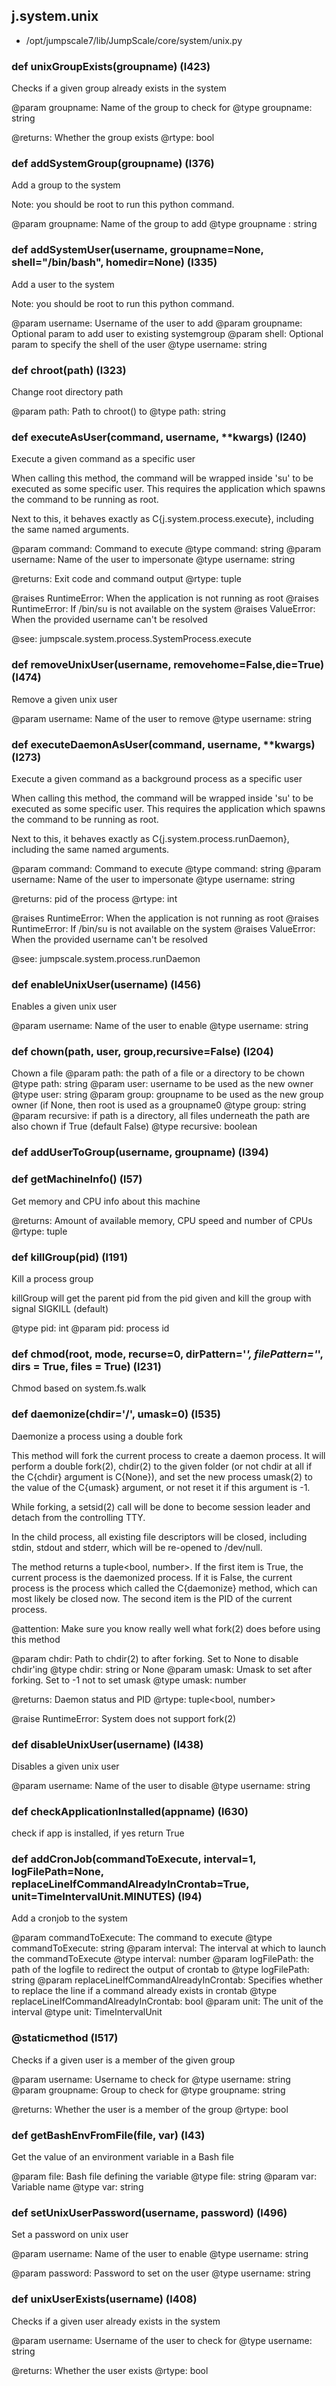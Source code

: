 ## j.system.unix

- /opt/jumpscale7/lib/JumpScale/core/system/unix.py

### def unixGroupExists(groupname) (l423)

Checks if a given group already exists in the system

@param groupname: Name of the group to check for
@type groupname: string

@returns: Whether the group exists
@rtype: bool

### def addSystemGroup(groupname) (l376)

Add a group to the system

Note: you should be root to run this python command.

@param groupname: Name of the group to add
@type groupname : string

### def addSystemUser(username, groupname=None, shell="/bin/bash", homedir=None) (l335)

Add a user to the system

Note: you should be root to run this python command.

@param username: Username of the user to add
@param groupname: Optional param to add user to existing systemgroup
@param shell: Optional param to specify the shell of the user
@type username: string

### def chroot(path) (l323)

Change root directory path

@param path: Path to chroot() to
@type path: string

### def executeAsUser(command, username, **kwargs) (l240)

Execute a given command as a specific user

When calling this method, the command will be wrapped inside 'su' to
be executed as some specific user. This requires the application which
spawns the command to be running as root.

Next to this, it behaves exactly as C\{j.system.process.execute\},
including the same named arguments.

@param command: Command to execute
@type command: string
@param username: Name of the user to impersonate
@type username: string

@returns: Exit code and command output
@rtype: tuple

@raises RuntimeError: When the application is not running as root
@raises RuntimeError: If /bin/su is not available on the system
@raises ValueError: When the provided username can't be resolved

@see: jumpscale.system.process.SystemProcess.execute

### def removeUnixUser(username, removehome=False,die=True) (l474)

Remove a given unix user

@param username: Name of the user to remove
@type username: string

### def executeDaemonAsUser(command, username, **kwargs) (l273)

Execute a given command as a background process as a specific user

When calling this method, the command will be wrapped inside 'su' to
be executed as some specific user. This requires the application which
spawns the command to be running as root.

Next to this, it behaves exactly as C\{j.system.process.runDaemon\},
including the same named arguments.

@param command: Command to execute
@type command: string
@param username: Name of the user to impersonate
@type username: string

@returns: pid of the process
@rtype: int

@raises RuntimeError: When the application is not running as root
@raises RuntimeError: If /bin/su is not available on the system
@raises ValueError: When the provided username can't be resolved

@see: jumpscale.system.process.runDaemon

### def enableUnixUser(username) (l456)

Enables a given unix user

@param username: Name of the user to enable
@type username: string

### def chown(path, user, group,recursive=False) (l204)

Chown a file
@param path: the path of a file or a directory to be chown
@type path: string
@param user: username to be used as the new owner
@type user: string
@param group: groupname to be used as the new group owner (if None, then root is used as a groupname0
@type group: string
@param recursive: if path is a directory, all files underneath the path are also chown if True (default False)
@type recursive: boolean

### def addUserToGroup(username, groupname) (l394)

### def getMachineInfo() (l57)

Get memory and CPU info about this machine

@returns: Amount of available memory, CPU speed and number of CPUs
@rtype: tuple

### def killGroup(pid) (l191)

Kill a process group

killGroup will get the parent pid from the pid given and kill the group with signal SIGKILL (default)

@type pid: int
@param pid: process id

### def chmod(root, mode, recurse=0, dirPattern='*', filePattern='*', dirs = True, files = True) (l231)

Chmod based on system.fs.walk

### def daemonize(chdir='/', umask=0) (l535)

Daemonize a process using a double fork

This method will fork the current process to create a daemon process.
It will perform a double fork(2), chdir(2) to the given folder (or not
chdir at all if the C\{chdir\} argument is C\{None\}), and set the new
process umask(2) to the value of the C\{umask\} argument, or not reset
it if this argument is -1.

While forking, a setsid(2) call will be done to become session leader
and detach from the controlling TTY.

In the child process, all existing file descriptors will be closed,
including stdin, stdout and stderr, which will be re-opened to
/dev/null.

The method returns a tuple<bool, number>. If the first item is True,
the current process is the daemonized process. If it is False,
the current process is the process which called the C\{daemonize\}
method, which can most likely be closed now. The second item is the
PID of the current process.

@attention: Make sure you know really well what fork(2) does before using this method

@param chdir: Path to chdir(2) to after forking. Set to None to disable chdir'ing
@type chdir: string or None
@param umask: Umask to set after forking. Set to -1 not to set umask
@type umask: number

@returns: Daemon status and PID
@rtype: tuple<bool, number>

@raise RuntimeError: System does not support fork(2)

### def disableUnixUser(username) (l438)

Disables a given unix user

@param username: Name of the user to disable
@type username: string

### def checkApplicationInstalled(appname) (l630)

check if app is installed,  if yes return True

### def addCronJob(commandToExecute, interval=1, logFilePath=None, replaceLineIfCommandAlreadyInCrontab=True, unit=TimeIntervalUnit.MINUTES) (l94)

Add a cronjob to the system

@param commandToExecute: The command to execute
@type commandToExecute: string
@param interval: The interval at which to launch the commandToExecute
@type interval: number
@param logFilePath: the path of the logfile to redirect the output of crontab to
@type logFilePath: string
@param replaceLineIfCommandAlreadyInCrontab: Specifies whether to replace the line if a command already exists in crontab
@type replaceLineIfCommandAlreadyInCrontab: bool
@param unit: The unit of the interval
@type unit: TimeIntervalUnit

### @staticmethod (l517)

Checks if a given user is a member of the given group

@param username: Username to check for
@type username: string
@param groupname: Group to check for
@type groupname: string

@returns: Whether the user is a member of the group
@rtype: bool

### def getBashEnvFromFile(file, var) (l43)

Get the value of an environment variable in a Bash file

@param file: Bash file defining the variable
@type file: string
@param var: Variable name
@type var: string

### def setUnixUserPassword(username, password) (l496)

Set a password on unix user

@param username: Name of the user to enable
@type username: string

@param password: Password to set on the user
@type username: string

### def unixUserExists(username) (l408)

Checks if a given user already exists in the system

@param username: Username of the user to check for
@type username: string

@returns: Whether the user exists
@rtype: bool

